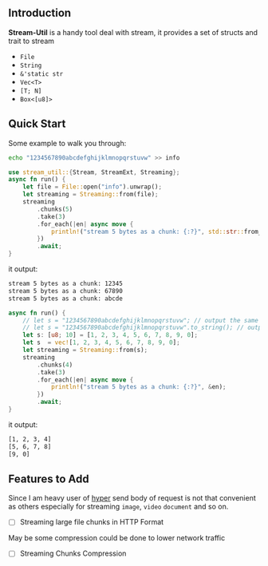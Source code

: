 ## Introduction

**Stream-Util** is a handy tool deal with stream, it provides
a set of structs and trait to stream
- `File`
- `String`
- `&'static str`
- `Vec<T>`
- `[T; N]`
- `Box<[u8]>`

## Quick Start

Some example to walk you through:
```bash
echo "1234567890abcdefghijklmnopqrstuvw" >> info
```
```rust no_run
use stream_util::{Stream, StreamExt, Streaming};
async fn run() {
    let file = File::open("info").unwrap();
    let streaming = Streaming::from(file);
    streaming
        .chunks(5)
        .take(3)
        .for_each(|en| async move {
            println!("stream 5 bytes as a chunk: {:?}", std::str::from_utf8(&en).unwrap());
        })
        .await;
}
```
it output:
```bash
stream 5 bytes as a chunk: 12345
stream 5 bytes as a chunk: 67890
stream 5 bytes as a chunk: abcde
```

```rust no_run
async fn run() {
    // let s = "1234567890abcdefghijklmnopqrstuvw"; // output the same as above
    // let s = "1234567890abcdefghijklmnopqrstuvw".to_string(); // output the same as above
    let s: [u8; 10] = [1, 2, 3, 4, 5, 6, 7, 8, 9, 0];
    let s  = vec![1, 2, 3, 4, 5, 6, 7, 8, 9, 0];
    let streaming = Streaming::from(s);
    streaming
        .chunks(4)
        .take(3)
        .for_each(|en| async move {
            println!("stream 5 bytes as a chunk: {:?}", &en);
        })
        .await;
}
```
it output:
```bash
[1, 2, 3, 4]
[5, 6, 7, 8]
[9, 0]
```
## Features to Add

Since I am heavy user of [hyper](https://hyper.rs)
send body of request is not that convenient as others
especially for streaming `image`, `video` `document` and so on.

- [ ] Streaming large file chunks in HTTP Format

May be some compression could be done to lower network traffic

- [ ] Streaming Chunks Compression


